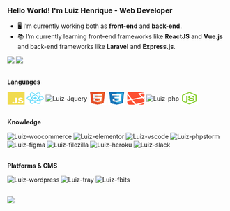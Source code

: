 ### Hello World! I'm Luiz Henrique - Web Developer

- 🖥️ I’m currently working both as **front-end** and **back-end**.
- 📚 I’m currently learning front-end frameworks like **ReactJS** and **Vue.js** and back-end frameworks like **Laravel** and **Express.js**.

<div>
  <a href="https://github.com/LuizHenrique05">
    <img height="180em" src="https://github-readme-stats.vercel.app/api?username=LuizHenrique05&show_icons=true&theme=dark&include_all_commits=true&count_private=true"/>
    <img height="180em" src="https://github-readme-stats.vercel.app/api/top-langs/?username=LuizHenrique05&layout=compact&langs_count=7&theme=dark"/>
  </a>
</div>
  
<div style="display: inline_block"><br>
  <p><strong>Languages</strong></p>
  <img align="center" alt="Luiz-Js" height="30" width="40" src="https://raw.githubusercontent.com/devicons/devicon/master/icons/javascript/javascript-plain.svg">
  <img align="center" alt="Luiz-React" height="30" width="40" src="https://raw.githubusercontent.com/devicons/devicon/master/icons/react/react-original.svg">
  <img align="center" alt="Luiz-Jquery" height="30" width="40" src="https://cdn.jsdelivr.net/gh/devicons/devicon/icons/jquery/jquery-original.svg">
  <img align="center" alt="Luiz-HTML" height="30" width="40" src="https://raw.githubusercontent.com/devicons/devicon/master/icons/html5/html5-original.svg">
  <img align="center" alt="Luiz-CSS" height="30" width="40" src="https://raw.githubusercontent.com/devicons/devicon/master/icons/css3/css3-original.svg">
  <img align="center" alt="Luiz-laravel" height="30" width="40" src="https://raw.githubusercontent.com/devicons/devicon/master/icons/laravel/laravel-plain.svg">
  <img align="center" alt="Luiz-php" height="30" width="40" src="https://cdn.jsdelivr.net/gh/devicons/devicon/icons/php/php-original.svg" />
  <img align="center" alt="Luiz-nodejs" height="30" width="40" src="https://raw.githubusercontent.com/devicons/devicon/master/icons/nodejs/nodejs-original.svg">
</div>

<div style="display: inline_block"><br>
  <p><strong>Knowledge</strong></p>
  <img align="center" alt="Luiz-woocommerce" height="30" width="40" src="https://camo.githubusercontent.com/a1eaa7d4ba65cb15354eb28856209e748091bd1faec492759f0c31d8f11e930e/68747470733a2f2f63646e2e6a7364656c6976722e6e65742f67682f64657669636f6e732f64657669636f6e2f69636f6e732f776f6f636f6d6d657263652f776f6f636f6d6d657263652d6f726967696e616c2e737667" alt="woocommerce" title="woocommerce" />
  <img align="center" alt="Luiz-elementor" height="30" width="40" src="https://camo.githubusercontent.com/215d1d58c8876e331a40a9d9b65b3fd9f776e5106c4e0b6d144459d6f8adcb3b/68747470733a2f2f63646e2e646973636f72646170702e636f6d2f6174746163686d656e74732f3736343630333230333939313130393731342f3930343036393131333931303030313733342f656c656d656e746f722e706e67" alt="elementor" title="elementor" />
  <img align="center" alt="Luiz-vscode" height="30" width="40" src="https://cdn.jsdelivr.net/gh/devicons/devicon/icons/vscode/vscode-original.svg" alt="vscode" title="vscode" />
  <img align="center" alt="Luiz-phpstorm" height="30" width="40" src="https://cdn.jsdelivr.net/gh/devicons/devicon/icons/phpstorm/phpstorm-original.svg" alt="phpstorm" title="phpstorm" />
  <img align="center" alt="Luiz-figma" height="30" width="40" src="https://cdn.jsdelivr.net/gh/devicons/devicon/icons/figma/figma-original.svg" alt="figma" title="figma" />
  <img align="center" alt="Luiz-filezilla" height="30" width="40" src="https://cdn.jsdelivr.net/gh/devicons/devicon/icons/filezilla/filezilla-plain.svg" alt="filezilla" title="filezilla" />
  <img align="center" alt="Luiz-heroku" height="30" width="40" src="https://cdn.jsdelivr.net/gh/devicons/devicon/icons/heroku/heroku-original.svg" alt="heroku" title="heroku" />
  <img align="center" alt="Luiz-slack" height="30" width="40" src="https://cdn.jsdelivr.net/gh/devicons/devicon/icons/slack/slack-original.svg" alt="slack" title="slack" />
</div>

<div style="display: inline_block"><br>
  <p><strong>Platforms & CMS</strong></p>
  <img align="center" alt="Luiz-wordpress" height="40" width="40" src="https://cdn.discordapp.com/attachments/692027371003314239/887316902333001758/wordpress.png" />
  <img align="center" alt="Luiz-tray" height="40" width="40" src="https://cdn.discordapp.com/attachments/692027371003314239/887316581691039744/tray.png" />
  <img align="center" alt="Luiz-fbits" height="30" width="40" src="https://cdn.discordapp.com/attachments/692027371003314239/887316579027681330/fbits.png" />
</div>

##
  
<div> 
    <a href="https://www.linkedin.com/in/luiz-henrique-40b7b5171/" target="_blank"><img src="https://img.shields.io/badge/-LinkedIn-%230077B5?style=for-the-badge&logo=linkedin&logoColor=white" target="_blank"></a> 
</div>
